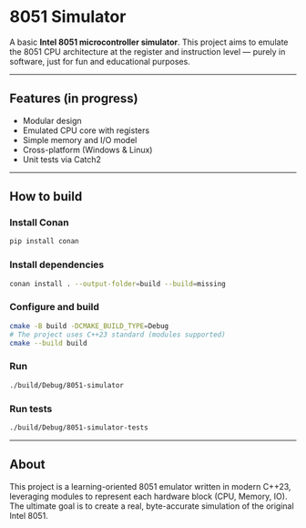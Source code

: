 # 8051 Simulator

A basic **Intel 8051 microcontroller simulator**. This project aims to emulate
the 8051 CPU architecture at the register and instruction level — purely in software,
just for fun and educational purposes.

---

## Features (in progress)

- Modular design
- Emulated CPU core with registers
- Simple memory and I/O model
- Cross-platform (Windows & Linux)
- Unit tests via Catch2

---

## How to build

### Install Conan

```bash
pip install conan
```

### Install dependencies

```bash
conan install . --output-folder=build --build=missing
```

### Configure and build

```bash
cmake -B build -DCMAKE_BUILD_TYPE=Debug
# The project uses C++23 standard (modules supported)
cmake --build build
```

### Run

```bash
./build/Debug/8051-simulator
```

### Run tests

```bash
./build/Debug/8051-simulator-tests
```

---

## About

This project is a learning-oriented 8051 emulator written in modern C++23,
leveraging modules to represent each hardware block (CPU, Memory, IO).
The ultimate goal is to create a real, byte-accurate simulation of the original Intel 8051.
